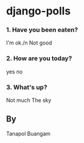 # django-polls

### 1. Have you been eaten?
 I'm ok./n
 Not good
### 2. How are you today?
  yes
  no
### 3. What's up?
  Not much
  The sky
## By  
Tanapol Buangam
